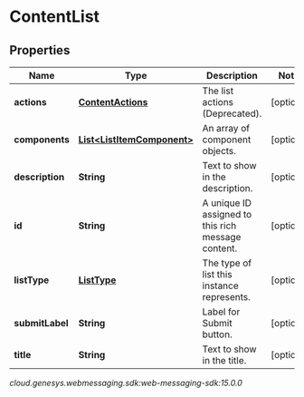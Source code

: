 # ContentList


## Properties

| Name | Type | Description | Notes |
| ------------ | ------------- | ------------- | ------------- |
| **actions** | [**ContentActions**](ContentActions) | The list actions (Deprecated). |  [optional] |
| **components** | [**List&lt;ListItemComponent&gt;**](ListItemComponent) | An array of component objects. |  [optional] |
| **description** | **String** | Text to show in the description. |  [optional] |
| **id** | **String** | A unique ID assigned to this rich message content. |  [optional] |
| **listType** | [**ListType**](ListType) | The type of list this instance represents. |  [optional] |
| **submitLabel** | **String** | Label for Submit button. |  [optional] |
| **title** | **String** | Text to show in the title. |  [optional] |




_cloud.genesys.webmessaging.sdk:web-messaging-sdk:15.0.0_
